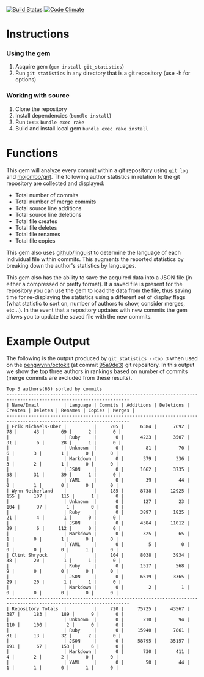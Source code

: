 [![Build Status](https://secure.travis-ci.org/kevinjalbert/git_statistics.png?branch=master)](http://travis-ci.org/kevinjalbert/git_statistics)
[![Code Climate](https://codeclimate.com/github/kevinjalbert/git_statistics.png)](https://codeclimate.com/github/kevinjalbert/git_statistics)

# Instructions

### Using the gem
1. Acquire gem (`gem install git_statistics`)
2. Run `git statistics` in any directory that is a git repository (use -h for options)

### Working with source
1. Clone the repository
2. Install dependencies (`bundle install`)
3. Run tests `bundle exec rake`
4. Build and install local gem `bundle exec rake install`

# Functions

This gem will analyze every commit within a git repository using `git log` and [mojombo/grit](https://github.com/mojombo/grit). The following author statistics in relation to the git repository are collected and displayed:

* Total number of commits
* Total number of merge commits
* Total source line additions
* Total source line deletions
* Total file creates
* Total file deletes
* Total file renames
* Total file copies

This gem also uses [github/linguist](https://github.com/github/linguist) to determine the language of each individual file within commits. This augments the reported statistics by breaking down the author's statistics by languages.

This gem also has the ability to save the acquired data into a JSON file (in either a compressed or pretty format). If a saved file is present for the repository you can use the gem to load the data from the file, thus saving time for re-displaying the statistics using a different set of display flags (what statistic to sort on, number of authors to show, consider merges, etc...). In the event that a repository updates with new commits the gem allows you to update the saved file with the new commits.

# Example Output
The following is the output produced by `git_statistics --top 3` when used on the [pengwynn/octokit](https://github.com/pengwynn/octokit) (at commit [95a9de3](https://github.com/pengwynn/octokit/commit/95a9de325bee4ca03c9c1d61de2d643666c90037)) git repository. In this output we show the top three authors in rankings based on number of commits (merge commits are excluded from these results).

```
Top 3 authors(66) sorted by commits
-------------------------------------------------------------------------------------------------------------------
| Name/Email         | Language | Commits | Additions | Deletions | Creates | Deletes | Renames | Copies | Merges |
-------------------------------------------------------------------------------------------------------------------
| Erik Michaels-Ober |          |     205 |      6384 |      7692 |      78 |      43 |      69 |      2 |      0 |
|                    | Ruby     |       0 |      4223 |      3507 |      31 |       6 |      28 |      1 |      0 |
|                    | Unknown  |       0 |        81 |        70 |       6 |       3 |       1 |      0 |      0 |
|                    | Markdown |       0 |       379 |       336 |       3 |       2 |       1 |      0 |      0 |
|                    | JSON     |       0 |      1662 |      3735 |      38 |      31 |      39 |      1 |      0 |
|                    | YAML     |       0 |        39 |        44 |       0 |       1 |       0 |      0 |      0 |
| Wynn Netherland    |          |     185 |      8738 |     12925 |     155 |     107 |     115 |      1 |      0 |
|                    | Unknown  |       0 |       127 |        23 |     104 |      97 |       1 |      0 |      0 |
|                    | Ruby     |       0 |      3897 |      1825 |      21 |       4 |       1 |      0 |      0 |
|                    | JSON     |       0 |      4384 |     11012 |      29 |       6 |     112 |      0 |      0 |
|                    | Markdown |       0 |       325 |        65 |       1 |       0 |       1 |      0 |      0 |
|                    | YAML     |       0 |         5 |         0 |       0 |       0 |       0 |      1 |      0 |
| Clint Shryock      |          |     104 |      8038 |      3934 |      38 |      20 |       1 |      1 |      0 |
|                    | Ruby     |       0 |      1517 |       568 |       9 |       0 |       0 |      0 |      0 |
|                    | JSON     |       0 |      6519 |      3365 |      29 |      20 |       1 |      1 |      0 |
|                    | Markdown |       0 |         2 |         1 |       0 |       0 |       0 |      0 |      0 |
-------------------------------------------------------------------------------------------------------------------
| Repository Totals  |          |     720 |     75725 |     43567 |     387 |     183 |     189 |      9 |      0 |
|                    | Unknown  |       0 |       210 |        94 |     110 |     100 |       2 |      0 |      0 |
|                    | Ruby     |       0 |     15940 |      7861 |      81 |      13 |      32 |      2 |      0 |
|                    | JSON     |       0 |     58795 |     35157 |     191 |      67 |     153 |      6 |      0 |
|                    | Markdown |       0 |       730 |       411 |       4 |       2 |       2 |      0 |      0 |
|                    | YAML     |       0 |        50 |        44 |       1 |       1 |       0 |      1 |      0 |
```

